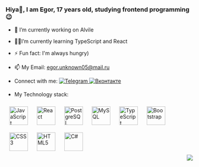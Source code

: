 ### Hiya👋, I am Egor, 17 years old, studying frontend programming😉
 
 
- 🔭 I’m currently working on Alvile

- 🧑‍🎓I’m currently learning TypeScript and React

- ⚡ Fun fact: I'm always hungry)

- 📫 My Email: egor.unknown05@mail.ru

- Connect with me: <a href="https://t.me/soulmate_ee" target="_blank"> <img src="https://img.shields.io/badge/Telegram-00BFFF?style=for-the-badge&logo=Telegram&logoColor=FFFFFF" alt=Telegram style="margin-bottom: 5px;" />
</a>  <a href="https://vk.com/0soulmate0" target="_blank"> <img src="https://img.shields.io/badge/Вконтакте-4682B4?style=for-the-badge&logo=VK&logoColor=FFFFFF" alt=Вконтакте style="margin-bottom: 5px;" />
</a>  

- My Technology stack:


<div>
<a href="https://www.javascript.com/" target="_blank"><img style="margin: 10px" src="https://profilinator.rishav.dev/skills-assets/javascript-original.svg" alt="JavaScript" height="50" /></a> 
<a href="https://reactjs.org/" target="_blank"><img style="margin: 10px" src="https://profilinator.rishav.dev/skills-assets/react-original-wordmark.svg" alt="React" height="50" /></a>  
  <a href="https://www.postgresql.org/" target="_blank"><img style="margin: 10px" src="https://profilinator.rishav.dev/skills-assets/postgresql-original-wordmark.svg" alt="PostgreSQL" height="50" /></a>
  <a href="https://www.mysql.com/" target="_blank"><img style="margin: 10px" src="https://profilinator.rishav.dev/skills-assets/mysql-original-wordmark.svg" alt="MySQL" height="50" /></a>  
  <a href="https://www.typescriptlang.org/" target="_blank"><img style="margin: 10px" src="https://profilinator.rishav.dev/skills-assets/typescript-original.svg" alt="TypeScript" height="50" /></a>  
  <a href="https://getbootstrap.com/docs/3.4/javascript/" target="_blank"><img style="margin: 10px" src="https://profilinator.rishav.dev/skills-assets/bootstrap-plain.svg" alt="Bootstrap" height="50" /></a>
<a href="https://www.w3schools.com/css/" target="_blank"><img style="margin: 10px" src="https://profilinator.rishav.dev/skills-assets/css3-original-wordmark.svg" alt="CSS3" height="50" /></a>  
<a href="https://en.wikipedia.org/wiki/HTML5" target="_blank"><img style="margin: 10px" src="https://profilinator.rishav.dev/skills-assets/html5-original-wordmark.svg" alt="HTML5" height="50" /></a>  
<a href="https://docs.microsoft.com/en-us/dotnet/csharp/" target="_blank"><img style="margin: 10px" src="https://profilinator.rishav.dev/skills-assets/csharp-original.svg" alt="C#" height="50" />
</div>

  
<div align="right">
<img src="https://komarev.com/ghpvc/?username=soulmate45&&style=flat-square" align="center" />
</div>  
